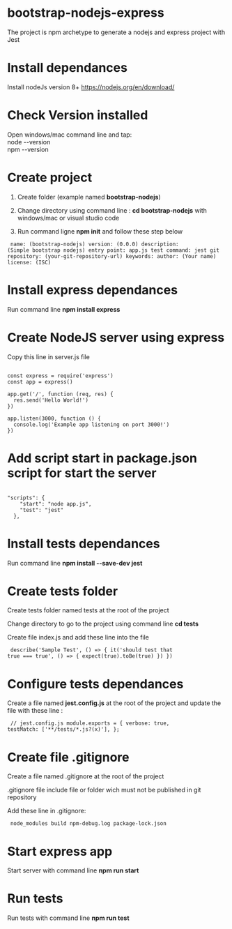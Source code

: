 # bootstrap-nodejs-express
The project is npm archetype to generate a nodejs and express project with Jest


# Install dependances

Install nodeJs version 8+ https://nodejs.org/en/download/

# Check Version installed
Open windows/mac command line and tap:  
node --version  
npm --version   

# Create project

1. Create folder (example named **bootstrap-nodejs**)

2. Change directory using command line : **cd bootstrap-nodejs**  with windows/mac or visual studio code

3. Run command ligne **npm init** and follow these step below

<code><pre>
name: (bootstrap-nodejs)
version: (0.0.0)
description: (Simple bootstrap nodejs)
entry point: app.js
test command: jest
git repository: (your-git-repository-url)
keywords:
author: (Your name)
license: (ISC)
</code></pre>


# Install express dependances

Run command line  **npm install express**

# Create NodeJS server using express

Copy this line in server.js file  

<pre><code>
const express = require('express')
const app = express()

app.get('/', function (req, res) {
  res.send('Hello World!')
})

app.listen(3000, function () {
  console.log('Example app listening on port 3000!')
})
</code></pre>


# Add script start in package.json script for start the server
<pre><code>
"scripts": {
    "start": "node app.js",
    "test": "jest"
  },
</code></pre>


# Install tests dependances

Run command line  **npm install --save-dev jest**


# Create tests folder

Create tests folder named tests at the root of the project

Change directory to go to the project using command line **cd tests**

Create file index.js and add these line into the file

<code><pre>
describe('Sample Test', () => {
    it('should test that true === true', () => {
      expect(true).toBe(true)
    })
  })
</code></pre>


# Configure tests dependances

Create a file named **jest.config.js** at the root of the project and update the file with these line :  

<code><pre>
// jest.config.js
module.exports = {
    verbose: true,
    testMatch: ['**/tests/*.js?(x)'],
};
</code></pre>

# Create file .gitignore
Create a file named .gitignore at the root of the project  

.gitignore file include file or folder wich must not be published in git repository


Add these line in .gitignore:  

<code><pre>
node_modules
build
npm-debug.log
package-lock.json
</code></pre>


# Start express app 
Start server with command line  **npm run start**

# Run tests
Run tests with command line  **npm run test**





